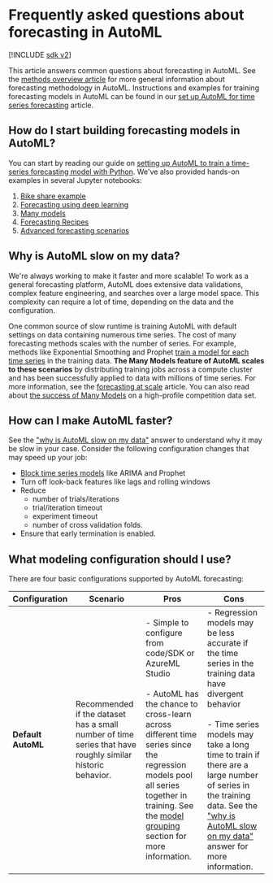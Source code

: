 
# Frequently asked questions about forecasting in AutoML

[!INCLUDE [sdk v2](../../includes/machine-learning-sdk-v2.md)]

This article answers common questions about forecasting in AutoML. See the [methods overview article](./concept-automl-forecasting-methods.md) for more general information about forecasting methodology in AutoML. Instructions and examples for training forecasting models in AutoML can be found in our [set up AutoML for time series forecasting](./how-to-auto-train-forecast.md) article.

## How do I start building forecasting models in AutoML?
You can start by reading our guide on [setting up AutoML to train a time-series forecasting model with Python](./how-to-auto-train-forecast.md). We've also provided hands-on examples in several Jupyter notebooks:  
1. [Bike share example](https://github.com/Azure/azureml-examples/blob/main/sdk/python/jobs/automl-standalone-jobs/automl-forecasting-task-bike-share/auto-ml-forecasting-bike-share.ipynb)
2. [Forecasting using deep learning](https://github.com/Azure/azureml-examples/blob/main/sdk/python/jobs/automl-standalone-jobs/automl-forecasting-github-dau/auto-ml-forecasting-github-dau.ipynb)
3. [Many models](https://github.com/Azure/azureml-examples/blob/main/v1/python-sdk/tutorials/automl-with-azureml/forecasting-many-models/auto-ml-forecasting-many-models.ipynb) 
4. [Forecasting Recipes](https://github.com/Azure/azureml-examples/blob/main/v1/python-sdk/tutorials/automl-with-azureml/forecasting-recipes-univariate/auto-ml-forecasting-univariate-recipe-experiment-settings.ipynb)
5. [Advanced forecasting scenarios](https://github.com/Azure/azureml-examples/blob/main/v1/python-sdk/tutorials/automl-with-azureml/forecasting-forecast-function/auto-ml-forecasting-function.ipynb)

## Why is AutoML slow on my data?

We're always working to make it faster and more scalable! To work as a general forecasting platform, AutoML does extensive data validations, complex feature engineering, and searches over a large model space. This complexity can require a lot of time, depending on the data and the configuration. 

One common source of slow runtime is training AutoML with default settings on data containing numerous time series. The cost of many forecasting methods scales with the number of series. For example, methods like Exponential Smoothing and Prophet [train a model for each time series](./concept-automl-forecasting-methods.md#model-grouping) in the training data. **The Many Models feature of AutoML scales to these scenarios** by distributing training jobs across a compute cluster and has been successfully applied to data with millions of time series. For more information, see the [forecasting at scale](./how-to-auto-train-forecast.md#forecasting-at-scale) article. You can also read about [the success of Many Models](https://techcommunity.microsoft.com/t5/ai-machine-learning-blog/automated-machine-learning-on-the-m5-forecasting-competition/ba-p/2933391) on a high-profile competition data set.

## How can I make AutoML faster?
See the ["why is AutoML slow on my data"](#why-is-automl-slow-on-my-data) answer to understand why it may be slow in your case.
Consider the following configuration changes that may speed up your job:
- [Block time series models](./how-to-auto-train-forecast.md#model-search-settings) like ARIMA and Prophet
- Turn off look-back features like lags and rolling windows
- Reduce 
  - number of trials/iterations
  - trial/iteration timeout
  - experiment timeout
  - number of cross validation folds.
- Ensure that early termination is enabled.
  
## What modeling configuration should I use?

There are four basic configurations supported by AutoML forecasting:

|Configuration|Scenario|Pros|Cons|
|--|--|--|--|
|**Default AutoML**|Recommended if the dataset has a small number of time series that have roughly similar historic behavior.|- Simple to configure from code/SDK or AzureML Studio <br><br> - AutoML has the chance to cross-learn across different time series since the regression models pool all series together in training. See the [model grouping](./concept-automl-forecasting-methods.md#model-grouping) section for more information.|- Regression models may be less accurate if the time series in the training data have divergent behavior <br> <br> - Time series models may take a long time to train if there are a large number of series in the training data. See the ["why is AutoML slow on my data"](#why-is-automl-slow-on-my-data) answer for more information.|
